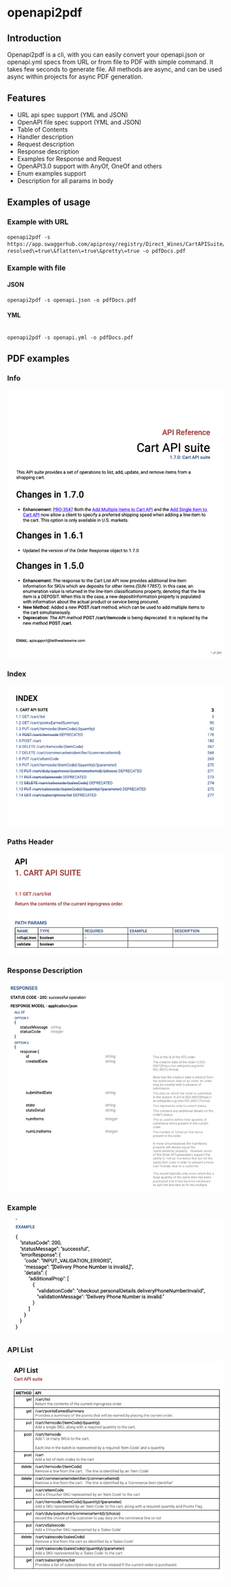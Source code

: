 # openapi2pdf

## Introduction

Openapi2pdf is a cli, with you can easily convert your openapi.json or openapi.yml specs from URL or from file to PDF with simple command. It takes few seconds to generate file. All methods are async, and can be used async within projects for async PDF generation.

## Features

* URL api spec support (YML and JSON)
* OpenAPI file spec support (YML and JSON)
* Table of Contents
* Handler description
* Request description
* Response description
* Examples for Response and Request
* OpenAPI3.0 support with AnyOf, OneOf and others
* Enum examples support
* Description for all params in body

## Examples of usage

### Example with URL

```console
openapi2pdf -s https://app.swaggerhub.com/apiproxy/registry/Direct_Wines/CartAPISuite/1.7.0\?resolved\=true\&flatten\=true\&pretty\=true -o pdfDocs.pdf
```

### Example with file

#### JSON

```console
openapi2pdf -s openapi.json -o pdfDocs.pdf
```

#### YML 

```console

openapi2pdf -s openapi.yml -o pdfDocs.pdf
```

## PDF examples

### Info

![](https://github.com/MBHuman/openapi2pdf/blob/main/images/info.png)

### Index

![](https://github.com/MBHuman/openapi2pdf/blob/main/images/index.png)

### Paths Header

![](https://github.com/MBHuman/openapi2pdf/blob/main/images/paths_header.png)

### Response Description

![](https://github.com/MBHuman/openapi2pdf/blob/main/images/response_description.png)

### Example

![](https://github.com/MBHuman/openapi2pdf/blob/main/images/example.png)

### API List

![](https://github.com/MBHuman/openapi2pdf/blob/main/images/api_list.png)

